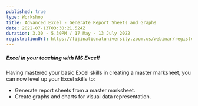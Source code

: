```yaml
---
published: true
type: Workshop
title: Advanced Excel - Generate Report Sheets and Graphs
date: 2022-07-13T03:30:21.524Z
duration: 3.30 - 5.30PM / 17 May - 13 July 2022
registrationUrl: https://fijinationaluniversity.zoom.us/webinar/register/WN_jPDmoeTYT1SeeXaikFEfhA
---
```



##### Excel in your teaching with MS Excel!

Having mastered your basic Excel skills in creating a master marksheet, you can now level up your Excel skills to:

* Generate report sheets from a master marksheet.
* Create graphs and charts for visual data representation.